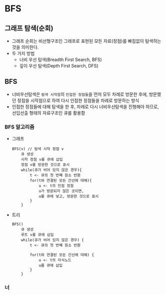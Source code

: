 # BFS

## 그래프 탐색(순회)
- 그래프 순회는 비선형구조인 그래프로 표현된 모든 자료(정점)를 빠짐없이 탐색하는 것을 의미한다.
- 두 가지 방법
    - 너비 우선 탐색(Breadth First Search, BFS)
    - 깊이 우선 탐색(Depth First Search, DFS)

## BFS
- 너비우선탐색은 `탐색 시작점`의 `인접한 정점들`을 먼저 모두 차례로 방문한 후에, 방문했던 정점을 시작점으로 하여 다시 인접한 정점들을 차례로 방문하는 방식
- 인접한 정점들에 대해 탐색을 한 후, 차례로 다시 너비우선탐색을 진행해야 하므로, 선입선출 형태의 자료구조인 큐를 활용함

### BFS 알고리즘
- 그래프
    ```
    BFS(v) // 탐색 시작 정점 v
        큐 생성
        시작 정점 v를 큐에 삽입
        정점 v를 방문한 것으로 표시
        while(큐가 비어 있지 않은 경우){
            t <- 큐의 첫 번째 원소 반환
            for(t와 연결된 모든 간선에 대해){
                u <- t의 인점 정점
                u가 방문되지 않은 곳이면,
                u를 큐에 넣고, 방문한 것으로 표시
            }
        } 

    ```

- 트리
    ```
    BFS()
        큐 생성
        루트 v를 큐에 삽입
        while(큐가 비어 있지 않은 경우) {
            t <- 큐의 첫 번째 원소 반환

            for(t와 연결된 모든 간선에 대해) {
                u <- t의 자식노드
                u를 큐에 삽입
            }
        }
    ```

### 너
